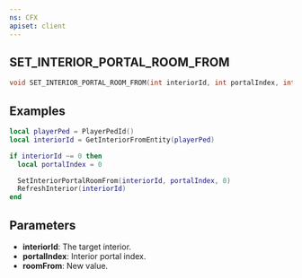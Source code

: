 ```yaml
---
ns: CFX
apiset: client
---
```

## SET_INTERIOR_PORTAL_ROOM_FROM

```c
void SET_INTERIOR_PORTAL_ROOM_FROM(int interiorId, int portalIndex, int roomFrom);
```

## Examples

```lua
local playerPed = PlayerPedId()
local interiorId = GetInteriorFromEntity(playerPed)

if interiorId ~= 0 then
  local portalIndex = 0

  SetInteriorPortalRoomFrom(interiorId, portalIndex, 0)
  RefreshInterior(interiorId)
end
```

## Parameters
* **interiorId**: The target interior.
* **portalIndex**: Interior portal index.
* **roomFrom**: New value.

